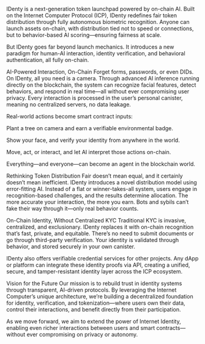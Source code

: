 IDenty is a next-generation token launchpad powered by on-chain AI.
Built on the Internet Computer Protocol (ICP), IDenty redefines fair token distribution through fully autonomous biometric recognition. Anyone can launch assets on-chain, with distribution tied not to speed or connections, but to behavior-based AI scoring—ensuring fairness at scale.

But IDenty goes far beyond launch mechanics. It introduces a new paradigm for human-AI interaction, identity verification, and behavioral authentication, all fully on-chain.

AI-Powered Interaction, On-Chain
Forget forms, passwords, or even DIDs. On IDenty, all you need is a camera. Through advanced AI inference running directly on the blockchain, the system can recognize facial features, detect behaviors, and respond in real time—all without ever compromising user privacy. Every interaction is processed in the user’s personal canister, meaning no centralized servers, no data leakage.

Real-world actions become smart contract inputs:

Plant a tree on camera and earn a verifiable environmental badge.

Show your face, and verify your identity from anywhere in the world.

Move, act, or interact, and let AI interpret those actions on-chain.

Everything—and everyone—can become an agent in the blockchain world.

Rethinking Token Distribution
Fair doesn’t mean equal, and it certainly doesn’t mean inefficient.
IDenty introduces a novel distribution model using error-fitting AI. Instead of a flat or winner-takes-all system, users engage in recognition-based challenges, and the results determine allocation. The more accurate your interaction, the more you earn. Bots and sybils can’t fake their way through it—only real behavior counts.

On-Chain Identity, Without Centralized KYC
Traditional KYC is invasive, centralized, and exclusionary. IDenty replaces it with on-chain recognition that’s fast, private, and equitable. There’s no need to submit documents or go through third-party verification. Your identity is validated through behavior, and stored securely in your own canister.

IDenty also offers verifiable credential services for other projects. Any dApp or platform can integrate these identity proofs via API, creating a unified, secure, and tamper-resistant identity layer across the ICP ecosystem.

Vision for the Future
Our mission is to rebuild trust in identity systems through transparent, AI-driven protocols. By leveraging the Internet Computer’s unique architecture, we’re building a decentralized foundation for identity, verification, and tokenization—where users own their data, control their interactions, and benefit directly from their participation.

As we move forward, we aim to extend the power of Internet Identity, enabling even richer interactions between users and smart contracts—without ever compromising on privacy or autonomy.

